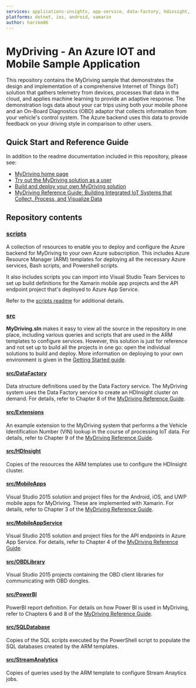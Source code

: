 ```yaml
---
services: applications-insights, app-service, data-factory, hdinsight, hockeyapp, iot-hub, key-vault, machine-learning, power-bi, sql-database, storage, stream-analytics, visual-studio-team-services 
platforms: dotnet, ios, android, xamarin
author: harikm86
---
```


# MyDriving - An Azure IOT and Mobile Sample Application

This repository contains the MyDriving sample that demonstrates the design and implementation of a comprehensive Internet of Things (IoT) solution that gathers telemetry from devices, processes that data in the cloud, and applies machine learning to provide an adaptive response. The demonstration logs data about your car trips using both your mobile phone and an On-Board Diagnostics (OBD) adaptor that collects information from your vehicle's control system. The Azure backend uses this data to provide feedback on your driving style in comparison to other users.

## Quick Start and Reference Guide

In addition to the readme documentation included in this repository, please see:
- [MyDriving home page](http://aka.ms/iotsampleapp)
- [Try out the MyDriving solution as a user](http://aka.ms/mydriving-use)
- [Build and deploy your own MyDriving solution](http://aka.ms/mydriving-start)
- [MyDriving Reference Guide: Building Integrated IoT Systems that Collect, Process, and Visualize Data](http://aka.ms/mydriving-keynote)

## Repository contents

### [scripts](./scripts)

A collection of resources to enable you to deploy and configure the Azure backend for MyDriving to your own Azure subscription. This includes Azure Resource Manager (ARM) templates for deploying all the necessary Azure services, Bash scripts, and Powershell scripts. 

It also includes scripts you can import into Visual Studio Team Services to set up build definitions for the Xamarin mobile app projects and the API endpoint project that's deployed to Azure App Service.

Refer to the [scripts readme](https://github.com/Azure-Samples/MyDriving/blob/master/scripts/README.md) for additional details.

### [src](./src)

**MyDriving.sln** makes it easy to view all the source in the repository in one place, including various queries and scripts that are used in the ARM templates to configure services. However, this solution is just for reference and not set up to build all the projects in one go: open the individual solutions to build and deploy. More information on deploying to your own environment is given in the [Getting Started guide](http://aka.ms/mydriving-start).

#### [src/DataFactory](./src/DataFactory)

Data structure definitions used by the Data Factory service. The MyDriving system uses the Data Factory service to create an HDInsight cluster on demand. For details, refer to Chapter 8 of the [MyDriving Reference Guide](http://aka.ms/mydriving-keynote).

#### [src/Extensions](./src/Extensions)

An example extension to the MyDriving system that performs a the Vehicle Identification Number (VIN) lookup in the course of processing IoT data. For details, refer to Chapter 9 of the [MyDriving Reference Guide](http://aka.ms/mydriving-keynote).

#### [src/HDInsight](./src/HDInsight)

Copies of the resources the ARM templates use to configure the HDInsight cluster.

#### [src/MobileApps](./src/MobileApps)

Visual Studio 2015 solution and project files for the Android, iOS, and UWP mobile apps for MyDriving. These are implemented with Xamarin. For details, refer to Chapter 3 of the [MyDriving Reference Guide](http://aka.ms/mydriving-keynote).

#### [src/MobileAppService](./src/MobileAppService)

Visual Studio 2015 solution and project files for the API endpoints in Azure App Service. For details, refer to Chapter 4 of the [MyDriving Reference Guide](http://aka.ms/mydriving-keynote).

#### [src/OBDLibrary](./src/OBDLibrary)

Visual Studio 2015 projects containing the OBD client libraries for communicating with OBD dongles.

#### [src/PowerBI](./src/PowerBI)

PowerBI report definition. For details on how Power BI is used in MyDriving, refer to Chapters 6 and 8 of the [MyDriving Reference Guide](http://aka.ms/mydriving-keynote).

#### [src/SQLDatabase](./src/SQLDatabase)

Copies of the SQL scripts executed by the PowerShell script to populate the SQL databases created by the ARM templates.

#### [src/StreamAnalytics](./src/StreamAnalytics)

Copies of queries used by the ARM template to configure Stream Anaytics jobs.

